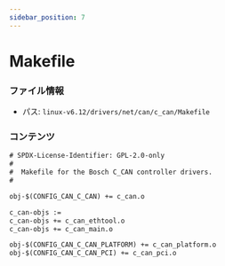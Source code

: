 ```yaml
---
sidebar_position: 7
---
```

# Makefile

### ファイル情報

- パス: `linux-v6.12/drivers/net/can/c_can/Makefile`

### コンテンツ

```txt
# SPDX-License-Identifier: GPL-2.0-only
#
#  Makefile for the Bosch C_CAN controller drivers.
#

obj-$(CONFIG_CAN_C_CAN) += c_can.o

c_can-objs :=
c_can-objs += c_can_ethtool.o
c_can-objs += c_can_main.o

obj-$(CONFIG_CAN_C_CAN_PLATFORM) += c_can_platform.o
obj-$(CONFIG_CAN_C_CAN_PCI) += c_can_pci.o

```
